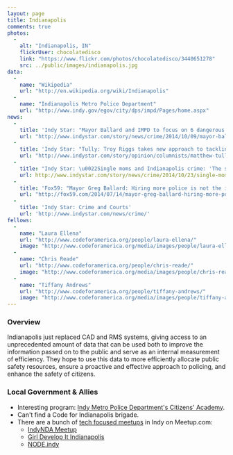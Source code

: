 ```yaml
---
layout: page
title: Indianapolis
comments: true
photos:
  -
    alt: "Indianapolis, IN"
    flickrUser: chocolatedisco
    link: "https://www.flickr.com/photos/chocolatedisco/3440651278"
    src: ../public/images/indianapolis.jpg
data:
  -
    name: "Wikipedia"
    url: "http://en.wikipedia.org/wiki/Indianapolis"
  -
    name: "Indianapolis Metro Police Department"
    url: "http://www.indy.gov/egov/city/dps/impd/Pages/home.aspx"
news:
  -
    title: 'Indy Star: "Mayor Ballard and IMPD to focus on 6 dangerous Indy-area neighborhoods."'
    url: "http://www.indystar.com/story/news/crime/2014/10/09/mayor-ballard-and-impd-to-focus-on-crime-prevention-in-six-indianapolis-area-neighborhoods/16979317/"
  -
    title: 'Indy Star: "Tully: Troy Riggs takes new approach to tackling crime in Indy"'
    url: "http://www.indystar.com/story/opinion/columnists/matthew-tully/2014/10/24/tully-troy-riggs-takes-new-approach-tackling-crime-indy/17829229/"
  -
    title: "Indy Star: \u0022Single moms and Indianapolis crime: 'The streets raised him'\u0022"
    url: http://www.indystar.com/story/news/crime/2014/10/23/single-moms-indianapolis-crime-streets-raised/17810937/
  -
    title: 'Fox59: "Mayor Greg Ballard: Hiring more police is not the issue"'
    url: "http://fox59.com/2014/07/14/mayor-greg-ballard-hiring-more-police-is-not-the-issue/"
  -
    title: 'Indy Star: Crime and Courts'
    url: 'http://www.indystar.com/news/crime/'
fellows:
  -
    name: "Laura Ellena"
    url: "http://www.codeforamerica.org/people/laura-ellena/"
    image: "http://www.codeforamerica.org/media/images/people/laura-ellena.jpg"
  -
    name: "Chris Reade"
    url: "http://www.codeforamerica.org/people/chris-reade/"
    image: "http://www.codeforamerica.org/media/images/people/chris-reade.jpg"
  -
    name: "Tiffany Andrews"
    url: "http://www.codeforamerica.org/people/tiffany-andrews/"
    image: "http://www.codeforamerica.org/media/images/people/tiffany-andrews.jpg"
---
```


### Overview 

Indianapolis just replaced CAD and RMS systems, giving access to an unprecedented amount of data that can be used both to improve the information passed on to the public and serve as an internal measurement of efficiency. They hope to use this data to more efficiently allocate public safety resources, ensure a proactive and effective approach to policing, and enhance the safety of citizens.

### Local Government & Allies

* Interesting program: [Indy Metro Police Department's Citizens' Academy](http://www.indy.gov/eGov/City/DPS/IMPD/Involved/Pages/citizen.aspx).
* Can't find a Code for Indianapolis brigade.
* There are a bunch of [tech focused meetups](http://newtech.meetup.com/cities/us/in/indianapolis/) in Indy on Meetup.com: 
    * [IndyNDA Meetup](http://www.meetup.com/IndyNDA/)
    * [Girl Develop It Indianapolis](http://www.meetup.com/Girl-Develop-It-Indianapolis/)
    * [NODE.indy](http://www.meetup.com/Node-indy/)
